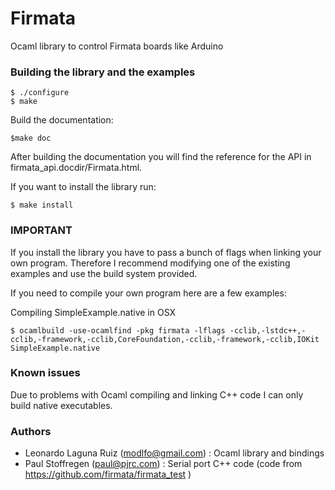# Firmata
Ocaml library to control Firmata boards like Arduino


### Building the library and the examples

```
$ ./configure
$ make
```

Build the documentation:

```
$make doc
```

After building the documentation you will find the reference for the API in firmata_api.docdir/Firmata.html.


If you want to install the library run:

```
$ make install
```

### IMPORTANT

If you install the library you have to pass a bunch of flags when linking your own program. Therefore I recommend modifying one of the existing examples and use the build system provided.

If you need to compile your own program here are a few examples:

Compiling SimpleExample.native in OSX

```
$ ocamlbuild -use-ocamlfind -pkg firmata -lflags -cclib,-lstdc++,-cclib,-framework,-cclib,CoreFoundation,-cclib,-framework,-cclib,IOKit SimpleExample.native
```

### Known issues

Due to problems with Ocaml compiling and linking C++ code I can only build native executables.

### Authors

- Leonardo Laguna Ruiz (modlfo@gmail.com) : Ocaml library and bindings
- Paul Stoffregen (paul@pjrc.com) : Serial port C++ code (code from https://github.com/firmata/firmata_test )